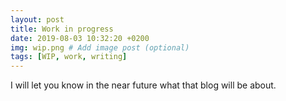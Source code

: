 ```yaml
---
layout: post
title: Work in progress
date: 2019-08-03 10:32:20 +0200
img: wip.png # Add image post (optional)
tags: [WIP, work, writing]
---
```

I will let you know in the near future what that blog will be about.
